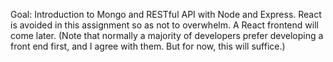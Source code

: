 Goal:
Introduction to Mongo and RESTful API with Node and Express. React is avoided in this assignment so as not to overwhelm. A React frontend will come later. (Note that normally a majority of developers prefer developing a front end first, and I agree with them. But for now, this will suffice.)
